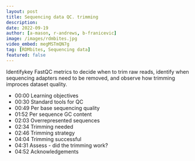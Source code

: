 ```yaml
---
layout: post
title: Sequencing data QC. trimming
description: 
date: 2022-09-19
author: [a-mason, r-andrews, b-franicevic]
image: /images/rdmbites.jpg
video_embed: megMSTmQN7g
tag: [RDMbites, Sequencing data]
featured: false
---
```


Identifykey FastQC metrics to decide when to trim raw reads, identify when sequencing adapters need to be removed, and observe how trimming improces dataset quality.

- 00:00 Learning objectives
- 00:30 Standard tools for QC
- 00:49 Per base sequencing quality
- 01:52 Per sequence GC content
- 02:03 Overrepresented sequences
- 02:34 Trimming needed
- 02:46 Trimming strategy
- 04:04 Trimming successful
- 04:31 Assess - did the trimming work?
- 04:52 Acknowledgements